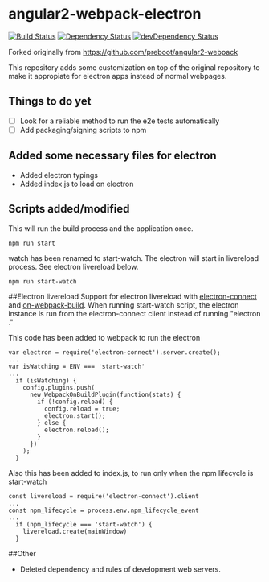 # angular2-webpack-electron

[![Build Status](https://travis-ci.org/bertofer/angular2-webpack-electron.svg?branch=master)](https://travis-ci.org/bertofer/angular2-webpack-electron)
[![Dependency Status](https://david-dm.org/bertofer/angular2-webpack-electron.svg)](https://david-dm.org/bertofer/angular2-webpack-electron)
[![devDependency Status](https://david-dm.org/bertofer/angular2-webpack-electron/dev-status.svg)](https://david-dm.org/bertofer/angular2-webpack-electron#info=devDependencies)

Forked originally from https://github.com/preboot/angular2-webpack

This repository adds some customization on top of the original repository to make it appropiate for electron apps instead of normal webpages.
## Things to do yet
- [ ] Look for a reliable method to run the e2e tests automatically
- [ ] Add packaging/signing scripts to npm

## Added some necessary files for electron
- Added electron typings
- Added index.js to load on electron

## Scripts added/modified
This will run the build process and the application once.
```
npm run start
```
watch has been renamed to start-watch. The electron will start in livereload process. See electron livereload below.
```
npm run start-watch
```

##Electron livereload
Support for electron livereload with [electron-connect](https://www.npmjs.com/package/electron-connect) and [on-webpack-build](https://www.npmjs.com/package/on-build-webpack).
When running start-watch script, the electron instance is run from the electron-connect client instead of running "electron ."

This code has been added to webpack to run the electron
```
var electron = require('electron-connect').server.create();
...
var isWatching = ENV === 'start-watch'
...
  if (isWatching) {
    config.plugins.push(
      new WebpackOnBuildPlugin(function(stats) {
        if (!config.reload) {
          config.reload = true;
          electron.start();
        } else {
          electron.reload();
        }
      })
    );
  }

```

Also this has been added to index.js, to run only when the npm lifecycle is start-watch
```
const livereload = require('electron-connect').client
...
const npm_lifecycle = process.env.npm_lifecycle_event
...
  if (npm_lifecycle === 'start-watch') {
    livereload.create(mainWindow)
  }

```

##Other
- Deleted dependency and rules of development web servers.
